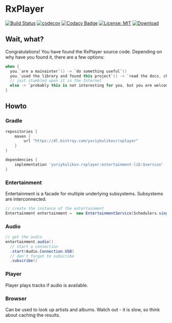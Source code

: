 # RxPlayer
[![Build Status](https://travis-ci.org/yuriykulikov/rxplayer.svg?branch=master)](https://travis-ci.org/yuriykulikov/rxplayer)
[![codecov](https://codecov.io/gh/yuriykulikov/rxplayer/branch/master/graph/badge.svg)](https://codecov.io/gh/yuriykulikov/rxplayer)
[![Codacy Badge](https://api.codacy.com/project/badge/Grade/09e529f2f858484d914bd734f7337bf0)](https://app.codacy.com/app/yuriy.kulikov.87/rxplayer?utm_source=github.com&utm_medium=referral&utm_content=yuriykulikov/rxplayer&utm_campaign=Badge_Grade_Dashboard)
[![License: MIT](https://img.shields.io/badge/License-MIT-yellow.svg)](https://opensource.org/licenses/MIT)
[ ![Download](https://api.bintray.com/packages/yuriykulikov/rxplayer/entertainment-lib/images/download.svg) ](https://bintray.com/yuriykulikov/rxplayer/entertainment-lib/_latestVersion)
## Wait, what?

Congratulations! You have found the RxPlayer source code.
Depending on why have you found it, there are a few options:
```kotlin
when {
  you.`are a mainainter`() -> `do something useful`()
  you.`used the library and found this project`() -> `read the docs, check out the tests or contribute`()
  // just stumbled upon it in the Internet
  else -> `probably this is not interesting for you, but you are welcome to use it or to contribute to it`()
}
```
## Howto
### Gradle
```groovy
repositories {
    maven {
        url "https://dl.bintray.com/yuriykulikov/rxplayer"
    }
}

dependencies {
    implementation 'yuriykulikov.rxplayer:entertainment-lib:$version'
}
```
### Entertainment
Entertainment is a facade for multiple underlying subsystems. Subsystems are interconnected.
```java
// create the instance of the entertainment
Entertainment entertainment =  new EntertainmentService(Schedulers.single());
```
### Audio
```java
// get the audio
entertainment.audio()
  // start a connection
  .start(Audio.Connection.USB)
  // don't forget to subscribe
  .subscribe()
```
### Player
Player plays tracks if audio is available.
### Browser
Can be used to look up artists and albums. Watch out - it is slow, so think about caching the results.
